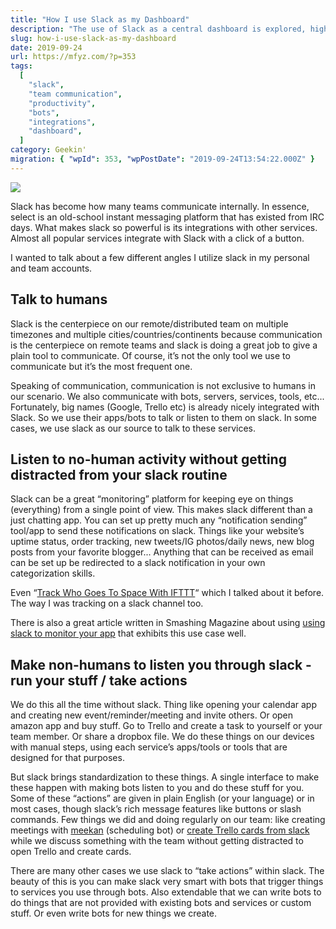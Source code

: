 ```yaml
---
title: "How I use Slack as my Dashboard"
description: "The use of Slack as a central dashboard is explored, highlighting its capabilities for team communication, monitoring various services through integrations, and initiating actions via bots and slash commands."
slug: how-i-use-slack-as-my-dashboard
date: 2019-09-24
url: https://mfyz.com/?p=353
tags:
  [
    "slack",
    "team communication",
    "productivity",
    "bots",
    "integrations",
    "dashboard",
  ]
category: Geekin'
migration: { "wpId": 353, "wpPostDate": "2019-09-24T13:54:22.000Z" }
---
```


![](/images/archive/en/2019/09/austin-distel-fEedoypsW_U-unsplash.jpg)

Slack has become how many teams communicate internally. In essence, select is an old-school instant messaging platform that has existed from IRC days. What makes slack so powerful is its integrations with other services. Almost all popular services integrate with Slack with a click of a button.

I wanted to talk about a few different angles I utilize slack in my personal and team accounts.

## Talk to humans

Slack is the centerpiece on our remote/distributed team on multiple timezones and multiple cities/countries/continents because communication is the centerpiece on remote teams and slack is doing a great job to give a plain tool to communicate. Of course, it’s not the only tool we use to communicate but it’s the most frequent one.

Speaking of communication, communication is not exclusive to humans in our scenario. We also communicate with bots, servers, services, tools, etc... Fortunately, big names (Google, Trello etc) is already nicely integrated with Slack. So we use their apps/bots to talk or listen to them on slack. In some cases, we use slack as our source to talk to these services.

## Listen to no-human activity without getting distracted from your slack routine

Slack can be a great “monitoring” platform for keeping eye on things (everything) from a single point of view. This makes slack different than a just chatting app. You can set up pretty much any “notification sending” tool/app to send these notifications on slack. Things like your website’s uptime status, order tracking, new tweets/IG photos/daily news, new blog posts from your favorite blogger... Anything that can be received as email can be set up be redirected to a slack notification in your own categorization skills.

Even “[Track Who Goes To Space With IFTTT](/track-goes-space-ifttt/)“ which I talked about it before. The way I was tracking on a slack channel too.

There is also a great article written in Smashing Magazine about using [using slack to monitor your app](https://www.smashingmagazine.com/2019/02/using-slack-monitor-app/) that exhibits this use case well.

## Make non-humans to listen you through slack - run your stuff / take actions

We do this all the time without slack. Thing like opening your calendar app and creating new event/reminder/meeting and invite others. Or open amazon app and buy stuff. Go to Trello and create a task to yourself or your team member. Or share a dropbox file. We do these things on our devices with manual steps, using each service’s apps/tools or tools that are designed for that purposes.

But slack brings standardization to these things. A single interface to make these happen with making bots listen to you and do these stuff for you. Some of these “actions” are given in plain English (or your language) or in most cases, though slack’s rich message features like buttons or slash commands. Few things we did and doing regularly on our team: like creating meetings with [meekan](https://meekan.com/slack/) (scheduling bot) or [create Trello cards from slack](https://help.trello.com/article/1049-slack-app) while we discuss something with the team without getting distracted to open Trello and create cards.

There are many other cases we use slack to “take actions” within slack. The beauty of this is you can make slack very smart with bots that trigger things to services you use through bots. Also extendable that we can write bots to do things that are not provided with existing bots and services or custom stuff. Or even write bots for new things we create.
